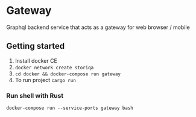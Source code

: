 # Gateway
Graphql backend service that acts as a gateway for web browser / mobile

## Getting started

1. Install docker CE
2. `docker network create storiqa`
3. `cd docker && docker-compose run gateway`
4. To run project `cargo run`

### Run shell with Rust

`docker-compose run --service-ports gateway bash`
